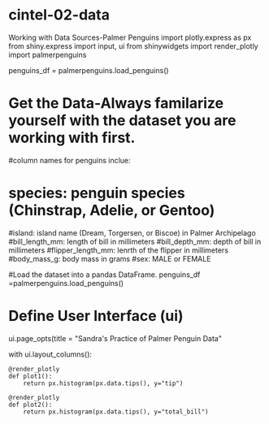 # cintel-02-data
Working with Data Sources-Palmer Penguins
import plotly.express as px
from shiny.express import input, ui
from shinywidgets import render_plotly
import palmerpenguins

penguins_df = palmerpenguins.load_penguins()

# Get the Data-Always familarize yourself with the dataset you are working with first.
#column names for penguins inclue:
# species: penguin species (Chinstrap, Adelie, or Gentoo)
#island: island name (Dream, Torgersen, or Biscoe) in Palmer Archipelago
#bill_length_mm: length of bill in millimeters
#bill_depth_mm: depth of bill in millimeters
#flipper_length_mm: lenrth of the flipper in millimeters
#body_mass_g: body mass in grams
#sex: MALE or FEMALE

#Load the dataset into a pandas DataFrame.
penguins_df =palmerpenguins.load_penguins()

# Define User Interface (ui)
ui.page_opts(title = "Sandra's Practice of Palmer Penguin Data"

with ui.layout_columns():

    @render_plotly
    def plot1():
        return px.histogram(px.data.tips(), y="tip")

    @render_plotly
    def plot2():
        return px.histogram(px.data.tips(), y="total_bill")
